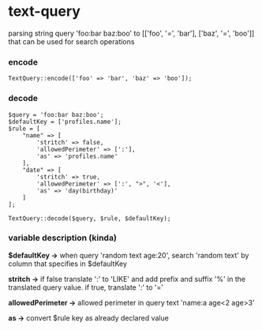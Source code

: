 ﻿# text-query
parsing string query 'foo:bar baz:boo' to [['foo', '=', 'bar'], ['baz', '=', 'boo']] that can be used for search operations

### encode
```
TextQuery::encode(['foo' => 'bar', 'baz' => 'boo']);
```

### decode

```
$query = 'foo:bar baz:boo';
$defaultKey = ['profiles.name'];
$rule = [
    "name" => [
        'stritch' => false,
        'allowedPerimeter' => [':'],
        'as' => 'profiles.name'
    ],
    "date" => [
        'stritch' => true,
        'allowedPerimeter' => [':', ">", '<'],
        'as' => 'day(birthday)'
    ]
];

TextQuery::decode($query, $rule, $defaultKey);
```

### variable description (kinda)

**$defaultKey ->** when query 'random text age:20', search 'random text' by column that specifies in $defaultKey

**stritch ->** if false translate ':' to 'LIKE' and add prefix and suffix '%' in the translated query value. if true, translate ':' to '='

**allowedPerimeter ->** allowed perimeter in query text 'name:a age<2 age>3'

**as ->** convert $rule key as already declared value
